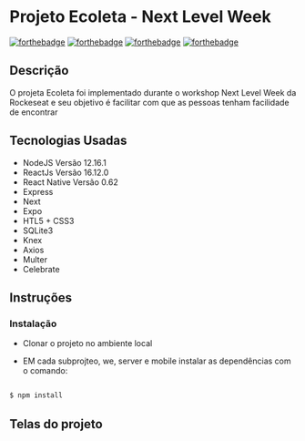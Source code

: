 # Projeto Ecoleta - Next Level Week

[![forthebadge](https://forthebadge.com/images/badges/made-with-javascript.svg)](https://forthebadge.com)
[![forthebadge](https://forthebadge.com/images/badges/uses-html.svg)](https://forthebadge.com)
[![forthebadge](https://forthebadge.com/images/badges/uses-css.svg)](https://forthebadge.com)
[![forthebadge](https://forthebadge.com/images/badges/built-with-love.svg)](https://forthebadge.com)

## Descrição
O projeta Ecoleta foi implementado durante o workshop Next Level Week da Rockeseat e seu objetivo é facilitar com que as pessoas tenham facilidade de encontrar
## Tecnologias Usadas
- NodeJS Versão 12.16.1 
- ReactJs Versão 16.12.0
- React Native Versão 0.62
- Express
- Next 
- Expo
- HTL5 + CSS3
- SQLite3
- Knex
- Axios
- Multer
- Celebrate

## Instruções
### Instalação

- Clonar o projeto no ambiente local

- EM cada subprojteo, we, server e mobile instalar as dependências com o comando:
```bash

$ npm install
```
## Telas do projeto